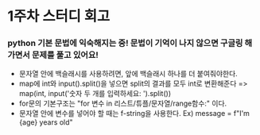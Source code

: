 # 1주차 스터디 회고

### python 기본 문법에 익숙해지는 중! 문법이 기억이 나지 않으면 구글링 해가면서 문제를 풀고 있어요!
- 문자열 안에 백슬래시를 사용하려면, 앞에 백슬래시 하나를 더 붙여줘야한다. 
- map에 int와 input().split()을 넣으면 split의 결과를 모두 int로 변환해준다 => map(int, input('숫자 두 개를 입력하세요: ').split())
- for문의 기본구조는 "for 변수 in 리스트/튜플/문자열/range함수:" 이다.
- 문자열 안에 변수를 넣어야 할 때는 f-string을 사용한다. Ex) message = f"I'm {age} years old"


